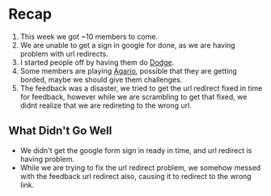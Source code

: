 # Recap

1. This week we got ~10 members to come.
2. We are unable to get a sign in google for done, as we are having problem with url redirects.
3. I started people off by having them do [Dodge](https://github.com/hackedu/hackedu/tree/master/workshops/dodge).
4. Some members are playing [Agario](agar.io), possible that they are getting borded, maybe we should give them challenges.
5. The feedback was a disaster, we tried to get the url redirect fixed in time for feedback, however while we are scrambling to get that fixed, we didnt realize that we are redireting to the wrong url.

## What Didn't Go Well
- We didn't get the google form sign in ready in time, and url redirect is having problem.
- While we are trying to fix the url redirect problem, we somehow messed with the feedback url redirect also, causing it to redirect to the wrong link.